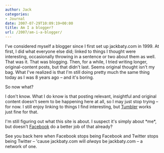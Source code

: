 ```yaml
---
author: Jack
categories:
- Journal
date: 2007-07-29T10:09:19+00:00
title: Am I a blogger?
url: /2007/am-i-a-blogger/
---
```


I've considered myself a blogger since I first set up jackbaty.com in 1999. At first, I did what everyone else did; linked to things I thought were interesting, occasionally throwing in a sentence or two about them as well. That was it. That was blogging. Then, for a while, I tried writing longer, original-content posts, but that didn't last. Seems original thought isn't my bag. What I've realized is that I'm still doing pretty much the same thing today as I was 8 years ago &#8211; and it's boring.

So now what? 

I don't know. What I do know is that posting relevant, insightful and original content doesn't seem to be happening here at all, so I may just stop trying &#8211; for now. I still enjoy linking to things I find interesting, but [Tumbler][1] works just fine for that. 

I'm still figuring out what this site is about. I suspect it's simply about \*me\*, but doesn't [Facebook][2] do a better job of that already?

See you back here when Facebook stops being Facebook and Twitter stops being Twitter &#8211; 'cause jackbaty.com will _always_ be jackbaty.com &#8211; a network of one.

 [1]: http://jackbaty.tumblr.com/
 [2]: http://facebook.com/